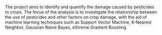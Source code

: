 The project aims to identify and quantify the damage caused by pesticides to crops. The focus of the analysis is to investigate the relationship between the use of pesticides and other factors on crop damage, with the aid of machine learning techniques such as Support Vector Machine, K-Nearest Neighbor, Gaussian Naive Bayes, eXtreme Gradient Boosting
